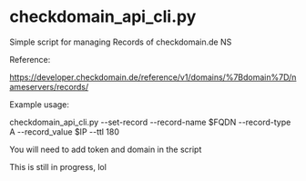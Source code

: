 # checkdomain_api_cli.py

Simple script for managing  Records of checkdomain.de NS

Reference:

https://developer.checkdomain.de/reference/v1/domains/%7Bdomain%7D/nameservers/records/

Example usage:

checkdomain_api_cli.py --set-record  --record-name $FQDN --record-type A --record_value $IP --ttl 180 


You will need to add token and domain in the script


This is still in progress, lol
